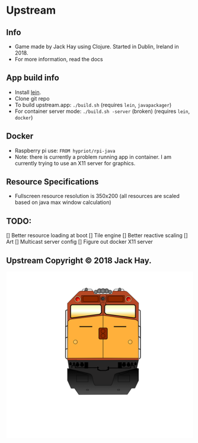 # Upstream

## Info
- Game made by Jack Hay using Clojure. Started in Dublin, Ireland in 2018.
- For more information, read the docs

## App build info
- Install [lein](https://leiningen.org/#install).
- Clone git repo
- To build upstream.app: ``` ./build.sh ``` (requires ``` lein ```, ``` javapackager ```)
- For container server mode: ``` ./build.sh -server ``` (broken) (requires ``` lein ```, ``` docker ```)

## Docker
- Raspberry pi use: ``` FROM hypriot/rpi-java ```
- Note: there is currently a problem running app in container.  I am currently trying to use an X11 server for graphics.

## Resource Specifications
- Fullscreen resource resolution is 350x200 (all resources are scaled based on java max window calculation)

## TODO:
[] Better resource loading at boot
[] Tile engine
[] Better reactive scaling
[] Art
[] Multicast server config
[] Figure out docker X11 server

## Upstream Copyright © 2018 Jack Hay.
![HAY](https://github.com/jackHay22/upstream/blob/master/resources/app/company_logo.png)
